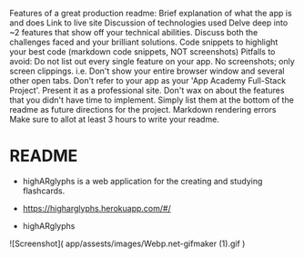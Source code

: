 Features of a great production readme:
Brief explanation of what the app is and does
Link to live site
Discussion of technologies used
Delve deep into ~2 features that show off your technical abilities. Discuss both the challenges faced and your brilliant solutions.
Code snippets to highlight your best code (markdown code snippets, NOT screenshots)
Pitfalls to avoid:
Do not list out every single feature on your app.
No screenshots; only screen clippings. i.e. Don't show your entire browser window and several other open tabs.
Don't refer to your app as your 'App Academy Full-Stack Project'. Present it as a professional site.
Don't wax on about the features that you didn't have time to implement. Simply list them at the bottom of the readme as future directions for the project.
Markdown rendering errors
Make sure to allot at least 3 hours to write your readme.

# README

* highARglyphs is a web application for the creating and studying flashcards.
* https://higharglyphs.herokuapp.com/#/

* highARglyphs 
 
![Screenshot](
       app/assests/images/Webp.net-gifmaker (1).gif
      )
